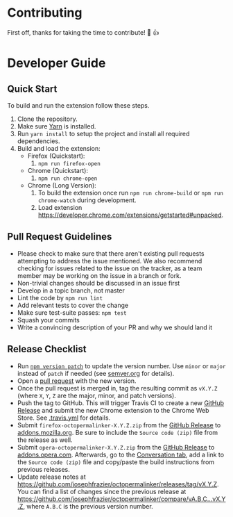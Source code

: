 
# Contributing

First off, thanks for taking the time to contribute! :tada: :+1:

# Developer Guide

## Quick Start

To build and run the extension follow these steps.

1. Clone the repository.
1. Make sure [Yarn](https://yarnpkg.com/docs/install) is installed.
1. Run `yarn install` to setup the project and install all required dependencies.
1. Build and load the extension:
   * Firefox (Quickstart):
     1. `npm run firefox-open`
   * Chrome (Quickstart):
     1. `npm run chrome-open`
   * Chrome (Long Version):
     1. To build the extension once run `npm run chrome-build` or `npm run chrome-watch` during development.
     1. Load extension https://developer.chrome.com/extensions/getstarted#unpacked.

## Pull Request Guidelines

- Please check to make sure that there aren't existing pull requests attempting to address the issue mentioned. We also recommend checking for issues related to the issue on the tracker, as a team member may be working on the issue in a branch or fork.
- Non-trivial changes should be discussed in an issue first
- Develop in a topic branch, not master
- Lint the code by `npm run lint`
- Add relevant tests to cover the change
- Make sure test-suite passes: `npm test`
- Squash your commits
- Write a convincing description of your PR and why we should land it

## Release Checklist

- Run [`npm version patch`](https://docs.npmjs.com/cli/version) to update the version number. Use `minor` or `major` instead of `patch` if needed (see [semver.org](http://semver.org/) for details).
- Open a [pull request](https://github.com/josephfrazier/octopermalinker/pulls) with the new version.
- Once the pull request is merged in, tag the resulting commit as `vX.Y.Z` (where `X`, `Y`, `Z` are the major, minor, and patch versions).
- Push the tag to GitHub. This will trigger Travis CI to create a new [GitHub Release](https://github.com/josephfrazier/octopermalinker/releases) and submit the new Chrome extension to the Chrome Web Store. See [.travis.yml](https://github.com/josephfrazier/octopermalinker/blob/master/.travis.yml) for details.
- Submit `firefox-octopermalinker-X.Y.Z.zip` from the [GitHub Release](https://github.com/josephfrazier/octopermalinker/releases) to [addons.mozilla.org](https://addons.mozilla.org/en-US/developers/addon/octopermalinker/versions#version-upload). Be sure to include the `Source code (zip)` file from the release as well.
- Submit `opera-octopermalinker-X.Y.Z.zip` from the [GitHub Release](https://github.com/josephfrazier/octopermalinker/releases) to [addons.opera.com](https://addons.opera.com/developer/package/226344/?tab=versions). Afterwards, go to the [Conversation tab](https://addons.opera.com/developer/package/226344/?tab=conversation), add a link to the `Source code (zip)` file and copy/paste the build instructions from previous releases.
- Update release notes at https://github.com/josephfrazier/octopermalinker/releases/tag/vX.Y.Z. You can find a list of changes since the previous release at https://github.com/josephfrazier/octopermalinker/compare/vA.B.C...vX.Y.Z, where `A.B.C` is the previous version number.
